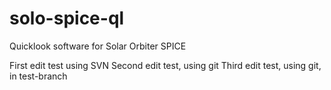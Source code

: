 # solo-spice-ql
Quicklook software for Solar Orbiter SPICE

First edit test using SVN
Second edit test, using git
Third edit test, using git, in test-branch
